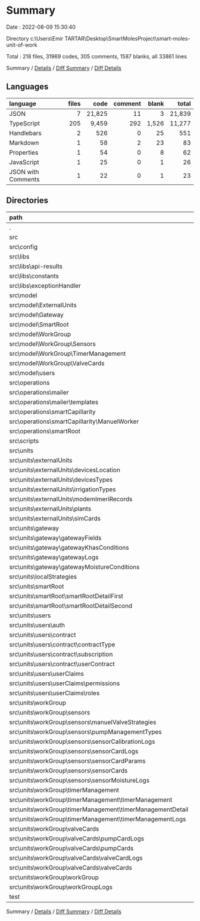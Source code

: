 # Summary

Date : 2022-08-09 15:30:40

Directory c:\\Users\\Emir TARTAR\\Desktop\\SmartMolesProject\\smart-moles-unit-of-work

Total : 218 files,  31969 codes, 305 comments, 1587 blanks, all 33861 lines

Summary / [Details](details.md) / [Diff Summary](diff.md) / [Diff Details](diff-details.md)

## Languages
| language | files | code | comment | blank | total |
| :--- | ---: | ---: | ---: | ---: | ---: |
| JSON | 7 | 21,825 | 11 | 3 | 21,839 |
| TypeScript | 205 | 9,459 | 292 | 1,526 | 11,277 |
| Handlebars | 2 | 526 | 0 | 25 | 551 |
| Markdown | 1 | 58 | 2 | 23 | 83 |
| Properties | 1 | 54 | 0 | 8 | 62 |
| JavaScript | 1 | 25 | 0 | 1 | 26 |
| JSON with Comments | 1 | 22 | 0 | 1 | 23 |

## Directories
| path | files | code | comment | blank | total |
| :--- | ---: | ---: | ---: | ---: | ---: |
| . | 218 | 31,969 | 305 | 1,587 | 33,861 |
| src | 206 | 9,965 | 292 | 1,546 | 11,803 |
| src\\config | 4 | 87 | 35 | 19 | 141 |
| src\\libs | 3 | 75 | 2 | 4 | 81 |
| src\\libs\\api-results | 1 | 60 | 2 | 3 | 65 |
| src\\libs\\constants | 1 | 3 | 0 | 0 | 3 |
| src\\libs\\exceptionHandler | 1 | 12 | 0 | 1 | 13 |
| src\\model | 38 | 721 | 0 | 116 | 837 |
| src\\model\\ExternalUnits | 6 | 70 | 0 | 13 | 83 |
| src\\model\\Gateway | 5 | 82 | 0 | 29 | 111 |
| src\\model\\SmartRoot | 3 | 31 | 0 | 6 | 37 |
| src\\model\\WorkGroup | 16 | 334 | 0 | 34 | 368 |
| src\\model\\WorkGroup\\Sensors | 7 | 173 | 0 | 15 | 188 |
| src\\model\\WorkGroup\\TimerManagement | 3 | 39 | 0 | 6 | 45 |
| src\\model\\WorkGroup\\ValveCards | 4 | 102 | 0 | 9 | 111 |
| src\\model\\users | 6 | 168 | 0 | 18 | 186 |
| src\\operations | 6 | 1,038 | 70 | 63 | 1,171 |
| src\\operations\\mailer | 4 | 615 | 10 | 31 | 656 |
| src\\operations\\mailer\\templates | 2 | 526 | 0 | 25 | 551 |
| src\\operations\\smartCapillarity | 1 | 314 | 33 | 21 | 368 |
| src\\operations\\smartCapillarity\\ManuelWorker | 1 | 314 | 33 | 21 | 368 |
| src\\operations\\smartRoot | 1 | 109 | 27 | 11 | 147 |
| src\\scripts | 1 | 5 | 0 | 0 | 5 |
| src\\units | 148 | 7,796 | 159 | 1,305 | 9,260 |
| src\\units\\externalUnits | 24 | 1,020 | 24 | 175 | 1,219 |
| src\\units\\externalUnits\\devicesLocation | 4 | 170 | 4 | 24 | 198 |
| src\\units\\externalUnits\\devicesTypes | 4 | 156 | 4 | 30 | 190 |
| src\\units\\externalUnits\\irrigationTypes | 4 | 169 | 4 | 29 | 202 |
| src\\units\\externalUnits\\modemImeriRecords | 4 | 169 | 4 | 32 | 205 |
| src\\units\\externalUnits\\plants | 4 | 175 | 4 | 28 | 207 |
| src\\units\\externalUnits\\simCards | 4 | 181 | 4 | 32 | 217 |
| src\\units\\gateway | 20 | 1,073 | 20 | 165 | 1,258 |
| src\\units\\gateway\\gatewayFields | 4 | 203 | 4 | 36 | 243 |
| src\\units\\gateway\\gatewayKhasConditions | 4 | 212 | 4 | 31 | 247 |
| src\\units\\gateway\\gatewayLogs | 4 | 208 | 4 | 34 | 246 |
| src\\units\\gateway\\gatewayMoistureConditions | 4 | 214 | 4 | 32 | 250 |
| src\\units\\localStrategies | 2 | 39 | 1 | 6 | 46 |
| src\\units\\smartRoot | 12 | 524 | 12 | 107 | 643 |
| src\\units\\smartRoot\\smartRootDetailFirst | 4 | 177 | 4 | 35 | 216 |
| src\\units\\smartRoot\\smartRootDetailSecond | 4 | 177 | 4 | 35 | 216 |
| src\\units\\users | 26 | 1,459 | 38 | 229 | 1,726 |
| src\\units\\users\\auth | 1 | 4 | 0 | 1 | 5 |
| src\\units\\users\\contract | 12 | 697 | 12 | 107 | 816 |
| src\\units\\users\\contract\\contractType | 4 | 227 | 4 | 32 | 263 |
| src\\units\\users\\contract\\subscription | 4 | 278 | 4 | 36 | 318 |
| src\\units\\users\\contract\\userContract | 4 | 192 | 4 | 39 | 235 |
| src\\units\\users\\userClaims | 8 | 346 | 8 | 67 | 421 |
| src\\units\\users\\userClaims\\permissions | 4 | 184 | 4 | 32 | 220 |
| src\\units\\users\\userClaims\\roles | 4 | 162 | 4 | 35 | 201 |
| src\\units\\workGroup | 64 | 3,681 | 64 | 623 | 4,368 |
| src\\units\\workGroup\\sensors | 28 | 1,635 | 28 | 272 | 1,935 |
| src\\units\\workGroup\\sensors\\manuelValveStrategies | 4 | 209 | 4 | 37 | 250 |
| src\\units\\workGroup\\sensors\\pumpManagementTypes | 4 | 177 | 4 | 42 | 223 |
| src\\units\\workGroup\\sensors\\sensorCalibrationLogs | 4 | 197 | 4 | 41 | 242 |
| src\\units\\workGroup\\sensors\\sensorCardLogs | 4 | 200 | 4 | 39 | 243 |
| src\\units\\workGroup\\sensors\\sensorCardParams | 4 | 420 | 4 | 36 | 460 |
| src\\units\\workGroup\\sensors\\sensorCards | 4 | 229 | 4 | 42 | 275 |
| src\\units\\workGroup\\sensors\\sensorMoistureLogs | 4 | 203 | 4 | 35 | 242 |
| src\\units\\workGroup\\timerManagement | 12 | 634 | 12 | 122 | 768 |
| src\\units\\workGroup\\timerManagement\\timerManagement | 4 | 190 | 4 | 41 | 235 |
| src\\units\\workGroup\\timerManagement\\timerManagementDetail | 4 | 242 | 4 | 44 | 290 |
| src\\units\\workGroup\\timerManagement\\timerManagementLogs | 4 | 202 | 4 | 37 | 243 |
| src\\units\\workGroup\\valveCards | 16 | 1,022 | 16 | 152 | 1,190 |
| src\\units\\workGroup\\valveCards\\pumpCardLogs | 4 | 202 | 4 | 38 | 244 |
| src\\units\\workGroup\\valveCards\\pumpCards | 4 | 282 | 4 | 39 | 325 |
| src\\units\\workGroup\\valveCards\\valveCardLogs | 4 | 194 | 4 | 32 | 230 |
| src\\units\\workGroup\\valveCards\\valveCards | 4 | 344 | 4 | 43 | 391 |
| src\\units\\workGroup\\workGroup | 4 | 182 | 4 | 39 | 225 |
| src\\units\\workGroup\\workGroupLogs | 4 | 208 | 4 | 38 | 250 |
| test | 2 | 29 | 0 | 6 | 35 |

Summary / [Details](details.md) / [Diff Summary](diff.md) / [Diff Details](diff-details.md)
